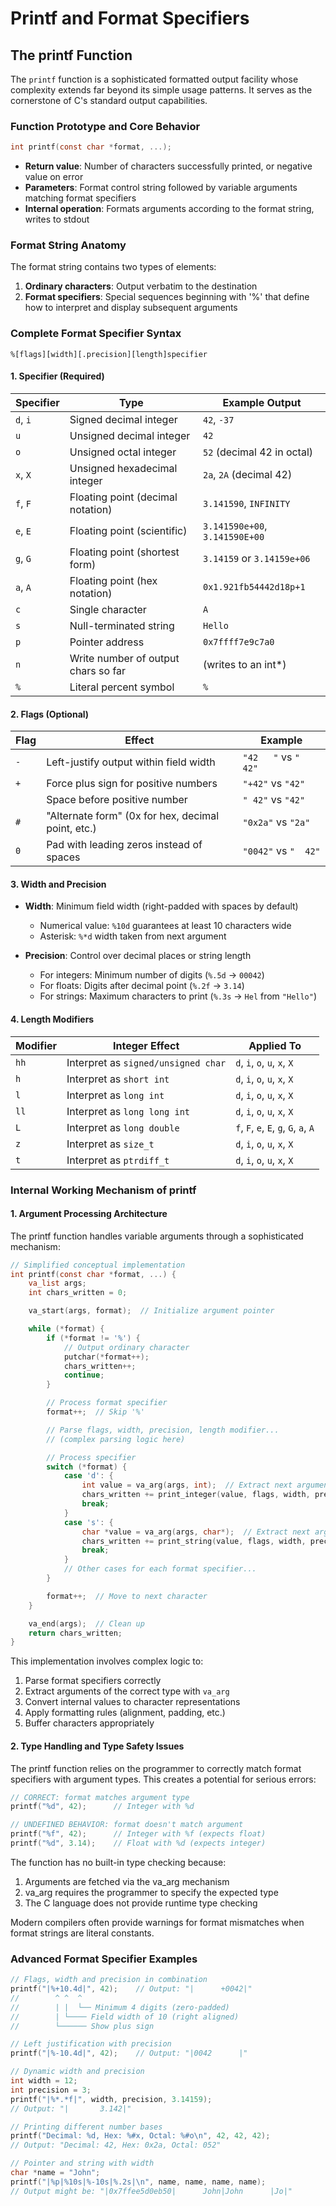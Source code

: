 # Printf and Format Specifiers

## The printf Function

The `printf` function is a sophisticated formatted output facility whose complexity extends far beyond its simple usage patterns. It serves as the cornerstone of C's standard output capabilities.

### Function Prototype and Core Behavior

```c
int printf(const char *format, ...);
```

- **Return value**: Number of characters successfully printed, or negative value on error
- **Parameters**: Format control string followed by variable arguments matching format specifiers
- **Internal operation**: Formats arguments according to the format string, writes to stdout

### Format String Anatomy

The format string contains two types of elements:

1. **Ordinary characters**: Output verbatim to the destination
2. **Format specifiers**: Special sequences beginning with '%' that define how to interpret and display subsequent arguments

### Complete Format Specifier Syntax

```
%[flags][width][.precision][length]specifier
```

#### 1. Specifier (Required)

| Specifier | Type                                | Example Output                 |
| --------- | ----------------------------------- | ------------------------------ |
| `d`, `i`  | Signed decimal integer              | `42`, `-37`                    |
| `u`       | Unsigned decimal integer            | `42`                           |
| `o`       | Unsigned octal integer              | `52` (decimal 42 in octal)     |
| `x`, `X`  | Unsigned hexadecimal integer        | `2a`, `2A` (decimal 42)        |
| `f`, `F`  | Floating point (decimal notation)   | `3.141590`, `INFINITY`         |
| `e`, `E`  | Floating point (scientific)         | `3.141590e+00`, `3.141590E+00` |
| `g`, `G`  | Floating point (shortest form)      | `3.14159` or `3.14159e+06`     |
| `a`, `A`  | Floating point (hex notation)       | `0x1.921fb54442d18p+1`         |
| `c`       | Single character                    | `A`                            |
| `s`       | Null-terminated string              | `Hello`                        |
| `p`       | Pointer address                     | `0x7ffff7e9c7a0`               |
| `n`       | Write number of output chars so far | (writes to an int\*)           |
| `%`       | Literal percent symbol              | `%`                            |

#### 2. Flags (Optional)

| Flag | Effect                                             | Example                |
| ---- | -------------------------------------------------- | ---------------------- |
| `-`  | Left-justify output within field width             | `"42   "` vs `"   42"` |
| `+`  | Force plus sign for positive numbers               | `"+42"` vs `"42"`      |
| ` `  | Space before positive number                       | `" 42"` vs `"42"`      |
| `#`  | "Alternate form" (0x for hex, decimal point, etc.) | `"0x2a"` vs `"2a"`     |
| `0`  | Pad with leading zeros instead of spaces           | `"0042"` vs `"  42"`   |

#### 3. Width and Precision

- **Width**: Minimum field width (right-padded with spaces by default)

  - Numerical value: `%10d` guarantees at least 10 characters wide
  - Asterisk: `%*d` width taken from next argument

- **Precision**: Control over decimal places or string length
  - For integers: Minimum number of digits (`%.5d` → `00042`)
  - For floats: Digits after decimal point (`%.2f` → `3.14`)
  - For strings: Maximum characters to print (`%.3s` → `Hel` from `"Hello"`)

#### 4. Length Modifiers

| Modifier | Integer Effect                      | Applied To                             |
| -------- | ----------------------------------- | -------------------------------------- |
| `hh`     | Interpret as `signed/unsigned char` | `d`, `i`, `o`, `u`, `x`, `X`           |
| `h`      | Interpret as `short int`            | `d`, `i`, `o`, `u`, `x`, `X`           |
| `l`      | Interpret as `long int`             | `d`, `i`, `o`, `u`, `x`, `X`           |
| `ll`     | Interpret as `long long int`        | `d`, `i`, `o`, `u`, `x`, `X`           |
| `L`      | Interpret as `long double`          | `f`, `F`, `e`, `E`, `g`, `G`, `a`, `A` |
| `z`      | Interpret as `size_t`               | `d`, `i`, `o`, `u`, `x`, `X`           |
| `t`      | Interpret as `ptrdiff_t`            | `d`, `i`, `o`, `u`, `x`, `X`           |

### Internal Working Mechanism of printf

#### 1. Argument Processing Architecture

The printf function handles variable arguments through a sophisticated mechanism:

```c
// Simplified conceptual implementation
int printf(const char *format, ...) {
    va_list args;
    int chars_written = 0;

    va_start(args, format);  // Initialize argument pointer

    while (*format) {
        if (*format != '%') {
            // Output ordinary character
            putchar(*format++);
            chars_written++;
            continue;
        }

        // Process format specifier
        format++;  // Skip '%'

        // Parse flags, width, precision, length modifier...
        // (complex parsing logic here)

        // Process specifier
        switch (*format) {
            case 'd': {
                int value = va_arg(args, int);  // Extract next argument as int
                chars_written += print_integer(value, flags, width, precision);
                break;
            }
            case 's': {
                char *value = va_arg(args, char*);  // Extract next argument as string
                chars_written += print_string(value, flags, width, precision);
                break;
            }
            // Other cases for each format specifier...
        }

        format++;  // Move to next character
    }

    va_end(args);  // Clean up
    return chars_written;
}
```

This implementation involves complex logic to:

1. Parse format specifiers correctly
2. Extract arguments of the correct type with `va_arg`
3. Convert internal values to character representations
4. Apply formatting rules (alignment, padding, etc.)
5. Buffer characters appropriately

#### 2. Type Handling and Type Safety Issues

The printf function relies on the programmer to correctly match format specifiers with argument types. This creates a potential for serious errors:

```c
// CORRECT: format matches argument type
printf("%d", 42);      // Integer with %d

// UNDEFINED BEHAVIOR: format doesn't match argument
printf("%f", 42);      // Integer with %f (expects float)
printf("%d", 3.14);    // Float with %d (expects integer)
```

The function has no built-in type checking because:

1. Arguments are fetched via the va_arg mechanism
2. va_arg requires the programmer to specify the expected type
3. The C language does not provide runtime type checking

Modern compilers often provide warnings for format mismatches when format strings are literal constants.

### Advanced Format Specifier Examples

```c
// Flags, width and precision in combination
printf("|%+10.4d|", 42);    // Output: "|      +0042|"
//        ^ ^  ^
//        | |  └── Minimum 4 digits (zero-padded)
//        | └──── Field width of 10 (right aligned)
//        └────── Show plus sign

// Left justification with precision
printf("|%-10.4d|", 42);    // Output: "|0042      |"

// Dynamic width and precision
int width = 12;
int precision = 3;
printf("|%*.*f|", width, precision, 3.14159);
// Output: "|       3.142|"

// Printing different number bases
printf("Decimal: %d, Hex: %#x, Octal: %#o\n", 42, 42, 42);
// Output: "Decimal: 42, Hex: 0x2a, Octal: 052"

// Pointer and string with width
char *name = "John";
printf("|%p|%10s|%-10s|%.2s|\n", name, name, name, name);
// Output might be: "|0x7ffee5d0eb50|      John|John      |Jo|"
```
